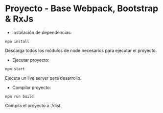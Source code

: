 # Proyecto - Base Webpack, Bootstrap & RxJs

* Instalación de dependencias:

```
npm install
```
Descarga todos los módulos de node necesarios para ejecutar el proyecto.


* Ejecutar proyecto:

```
npm start
```
Ejecuta un live server para desarrollo.

* Compilar proyecto:

```
npm run build
```
Compila el proyecto a ./dist.

